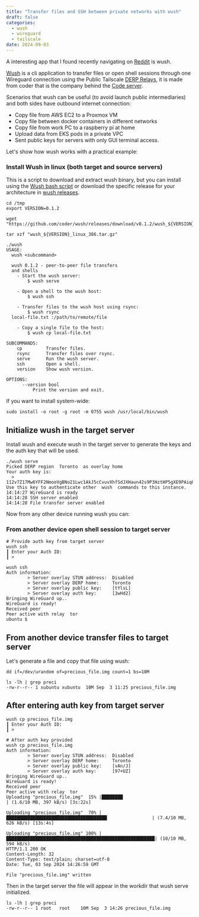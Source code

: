 ```yaml
---
title: "Transfer files and SSH between private networks with wush"
draft: false
categories:
  - wush
  - wireguard
  - tailscale
date: 2024-09-03
---
```


A interesting app that I found recently navigating on [Reddit](https://reddit.com/) is wush.

[Wush](https://github.com/coder/wush) is a cli application to transfer files or open shell sessions through one Wireguard connection using the Public Tailscale [DERP Relays](https://tailscale.com/blog/how-tailscale-works#encrypted-tcp-relays-derp), it is made from coder that is the company behind the [Code server](https://github.com/coder/code-server).

Scenarios that wush can be useful (to avoid launch public intermediaries) and both sides have outbound internet connection:

- Copy file from AWS EC2 to a Proxmox VM
- Copy file between docker containers in different networks
- Copy file from work PC to a raspberry pi at home
- Upload data from EKS pods in a private VPC
- Sent public keys for servers with only GUI terminal access.

Let's show how wush works with a practical example:

### Install Wush in linux (both target and source servers)

This is a script to download and extract wush binary, but you can install using the [Wush bash script](https://github.com/coder/wush?tab=readme-ov-file#install) or download the specific release for your architecture in [wush releases](https://github.com/coder/wush/releases).

```shell
cd /tmp
export VERSION=0.1.2

wget "https://github.com/coder/wush/releases/download/v0.1.2/wush_${VERSION}_linux_386.tar.gz"

tar xzf "wush_${VERSION}_linux_386.tar.gz"

./wush
USAGE:
  wush <subcommand>

  wush 0.1.2 - peer-to-peer file transfers
  and shells
    - Start the wush server:
        $ wush serve
  
    - Open a shell to the wush host:
        $ wush ssh

    - Transfer files to the wush host using rsync:
        $ wush rsync
  local-file.txt :/path/to/remote/file

    - Copy a single file to the host:
        $ wush cp local-file.txt 

SUBCOMMANDS:
    cp         Transfer files.
    rsync      Transfer files over rsync.
    serve      Run the wush server.
    ssh        Open a shell.
    version    Show wush version.

OPTIONS:
      --version bool
          Print the version and exit.
```

If you want to install system-wide:

```shell
sudo install -o root -g root -m 0755 wush /usr/local/bin/wush
```


## Initialize wush in the target server

Install wush and execute wush in the target server to generate the keys and the auth key that will be used.

```shell
./wush serve
Picked DERP region  Toronto  as overlay home
Your auth key is:
  > 112v7Z17Mw6YFF2NmooVgBNo21Lwc1AkJ5cCvuvXhfSdJXHaun42s9P3HztHP5gXE9PAiq8UycWNEgRFUMYTHrbnxkh 
Use this key to authenticate other  wush  commands to this instance.
14:14:27 WireGuard is ready
14:14:28 SSH server enabled
14:14:28 File transfer server enabled
```


Now from any other device running wush you can:


### From another device open shell session to target server

```shell
# Provide auth key from target server
wush ssh
┃ Enter your Auth ID:                        
┃ > 

wush ssh
Auth information:
        > Server overlay STUN address:  Disabled 
        > Server overlay DERP home:     Toronto 
        > Server overlay public key:    [tYlsL] 
        > Server overlay auth key:      [3wHd2] 
Bringing WireGuard up..
WireGuard is ready!
Received peer
Peer active with relay  tor 
ubuntu $ 
```

## From another device transfer files to target server

Let's generate a file and copy that file using wush:

```shell
dd if=/dev/urandom of=precious_file.img count=1 bs=10M

ls -lh | grep preci
-rw-r--r-- 1 xubuntu xubuntu  10M Sep  3 11:25 precious_file.img
```

## After entering auth key from target server

```shell
wush cp precious_file.img
┃ Enter your Auth ID: 
┃ >  

# After auth key provided
wush cp precious_file.img
Auth information:
        > Server overlay STUN address:  Disabled 
        > Server overlay DERP home:     Toronto 
        > Server overlay public key:    [vAn/J] 
        > Server overlay auth key:      [97+UZ] 
Bringing WireGuard up..
WireGuard is ready!
Received peer
Peer active with relay  tor 
Uploading "precious_file.img"  15% |████████                                               | (1.6/10 MB, 397 kB/s) [3s:22s]

Uploading "precious_file.img"  70% |██████████████████████████████████████                 | (7.4/10 MB, 626 kB/s) [13s:4s]

Uploading "precious_file.img" 100% |████████████████████████████████████████████████████████| (10/10 MB, 594 kB/s)  
HTTP/1.1 200 OK
Content-Length: 32
Content-Type: text/plain; charset=utf-8
Date: Tue, 03 Sep 2024 14:26:59 GMT

File "precious_file.img" written
```

Then in the target server the file will appear in the workdir that wush serve initialized.

```shell
ls -lh | grep preci
-rw-r--r-- 1 root   root    10M Sep  3 14:26 precious_file.img
```
